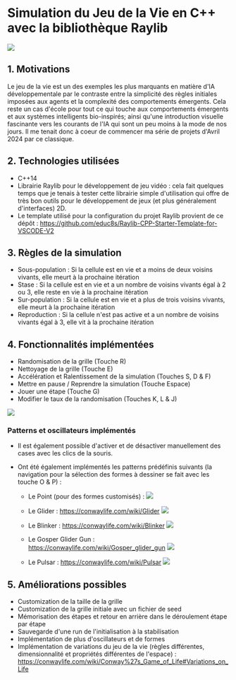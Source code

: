 # Simulation du Jeu de la Vie en C++ avec la bibliothèque Raylib

![](https://github.com/NajibXY/Game-Of-Life-using-CPP-and-Raylib/blob/master/gifs/main.gif)

## 1. Motivations

Le jeu de la vie est un des exemples les plus marquants en matière d'IA développementale par le contraste entre la simplicité des règles initiales imposées aux agents et la complexité des comportements émergents. 
Cela reste un cas d'école pour tout ce qui touche aux comportements émergents et aux systèmes intelligents bio-inspirés; ainsi qu'une introduction visuelle fascinante vers les courants de l'IA qui sont un peu moins à la mode de nos jours. 
Il me tenait donc à coeur de commencer ma série de projets d'Avril 2024 par ce classique.

## 2. Technologies utilisées

- C++14
- Librairie Raylib pour le développement de jeu vidéo : cela fait quelques temps que je tenais à tester cette librairie simple d'utilisation qui offre de très bon outils pour le développement de jeux (et plus généralement d'interfaces) 2D.
- Le template utilisé pour la configuration du projet Raylib provient de ce dépôt : https://github.com/educ8s/Raylib-CPP-Starter-Template-for-VSCODE-V2

## 3. Règles de la simulation

- Sous-population : Si la cellule est en vie et a moins de deux voisins vivants, elle meurt à la prochaine itération
- Stase : Si la cellule est en vie et a un nombre de voisins vivants égal à 2 ou 3, elle reste en vie à la prochaine itération
- Sur-population : Si la cellule est en vie et a plus de trois voisins vivants, elle meurt à la prochaine itération
- Reproduction : Si la cellule n'est pas active et a un nombre de voisins vivants égal à 3, elle vit à la prochaine itération

## 4. Fonctionnalités implémentées

- Randomisation de la grille (Touche R)
- Nettoyage de la grille (Touche E)
- Accélération et Ralentissement de la simulation (Touches S, D & F)
- Mettre en pause / Reprendre la simulation (Touche Espace)
- Jouer une étape (Touche G)
- Modifier le taux de la randomisation (Touches K, L & J)

![](https://github.com/NajibXY/Game-Of-Life-using-CPP-and-Raylib/blob/master/gifs/randomization.gif)

### Patterns et oscillateurs implémentés

- Il est également possible d'activer et de désactiver manuellement des cases avec les clics de la souris.
  
- Ont été également implémentés les patterns prédéfinis suivants (la navigation pour la sélection des formes à dessiner se fait avec les touche O & P) :
  + Le Point (pour des formes customisés) :
      ![](https://github.com/NajibXY/Game-Of-Life-using-CPP-and-Raylib/blob/master/gifs/dot.gif)

  + Le Glider : https://conwaylife.com/wiki/Glider
      ![](https://github.com/NajibXY/Game-Of-Life-using-CPP-and-Raylib/blob/master/gifs/glider.gif)

  + Le Blinker : https://conwaylife.com/wiki/Blinker
      ![](https://github.com/NajibXY/Game-Of-Life-using-CPP-and-Raylib/blob/master/gifs/blinker.gif)

  + Le Gosper Glider Gun : https://conwaylife.com/wiki/Gosper_glider_gun
      ![](https://github.com/NajibXY/Game-Of-Life-using-CPP-and-Raylib/blob/master/gifs/glider-gun.gif)
    
  + Le Pulsar : https://conwaylife.com/wiki/Pulsar
      ![](https://github.com/NajibXY/Game-Of-Life-using-CPP-and-Raylib/blob/master/gifs/pulsar.gif)

## 5. Améliorations possibles

- Customization de la taille de la grille
- Customization de la grille initiale avec un fichier de seed
- Mémorisation des étapes et retour en arrière dans le déroulement étape par étape
- Sauvegarde d'une run de l'initialisation à la stabilisation
- Implémentation de plus d'oscillateurs et de formes
- Implémentation de variations du jeu de la vie (règles différentes, dimensionnalité et propriétés différentes de l'espace) : https://conwaylife.com/wiki/Conway%27s_Game_of_Life#Variations_on_Life
